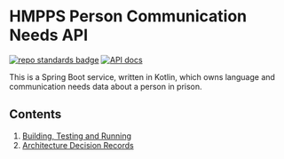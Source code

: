 # HMPPS Person Communication Needs API

[![repo standards badge](https://img.shields.io/badge/endpoint.svg?&style=flat&logo=github&url=https%3A%2F%2Foperations-engineering-reports.cloud-platform.service.justice.gov.uk%2Fapi%2Fv1%2Fcompliant_public_repositories%2Fhmpps-person-communication-needs-api)](https://operations-engineering-reports.cloud-platform.service.justice.gov.uk/public-report/hmpps-person-communication-needs-api "Link to report")
[![API docs](https://img.shields.io/badge/API_docs_-view-85EA2D.svg?logo=swagger)](https://communication-needs-api-dev.prison.service.justice.gov.uk/swagger-ui/index.html)

This is a Spring Boot service, written in Kotlin, which owns language and communication needs data about a person in prison.

## Contents

1. [Building, Testing and Running](readme/build_test_run.md)
2. [Architecture Decision Records](architecture-decision-record/README.md)
